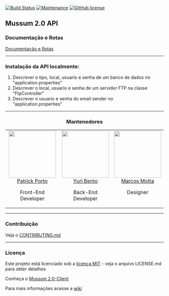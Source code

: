 [![Build Status](https://travis-ci.org/yurinb/Mussum_2.0-API.svg?branch=master)](https://travis-ci.org/yurinb/Mussum_2.0-API)
[![Maintenance](https://img.shields.io/badge/Maintained%3F-yes-green.svg)](https://github.com/yurinb/mussum_2.0-api/graphs/commit-activity)
[![GitHub license](https://img.shields.io/pypi/l/ansicolortags.svg)](https://github.com/yurinb/Mussum_2.0-API/blob/master/LICENSE)

## Mussum 2.0 API

### Documentação e Rotas
[Documentação e Rotas](https://documenter.getpostman.com/view/3654195/mussum-20-server-api/RW8FEm7Z)

***


### Instalação da API localmente:

1. Descrever o tipo, local, usuario e senha de um banco de dados no "application.properties"
2. Descrever o local, usuario e senha de um servidor FTP na classe "FtpController"
3. Descrever o usuario e senha do email sender no "application.properties"

***

<h3 align="center">Mantenedores</h3>

<table>
  <tbody>
    <tr>
      <td align="center" valign="top">
        <img width="150" height="150" src="https://avatars0.githubusercontent.com/u/28790840?s=400&u=67d657870bd134f139a3ed6237d29f40bab231a1&v=4">
        <br>
        <a href="https://github.com/tricknp">Patrick Porto</a>
        <p>Front-End Developer</p>
        <!--<br>
        <p></p>-->
      </td>
      <td align="center" width="25%" valign="top">
        <img width="150" height="150" src="https://avatars0.githubusercontent.com/u/28490444?s=400&v=4">
        <br>
        <a href="https://github.com/yurinb">Yuri Bento</a>
        <p>Back-End Developer</p>
        <!--<br>
        <p></p>-->
      </td>
      <td align="center" valign="top">
        <img width="150" height="150" src="https://avatars0.githubusercontent.com/u/26266587?s=400&v=4">
        <br>
        <a href="https://github.com/marcosmtt">Marcos Motta</a>
        <p>Designer</p>
        <!--<br>
        <p>Designer</p> -->
      </td>
     </tr>
  </tbody>
</table>

***
### Contribuição
Veja o [CONTRIBUTING.md](https://github.com/yurinb/Mussum_2.0-API/blob/master/CONTRIBUTING.md)

***
### Licença 

Este projeto está licenciado sob a [licença MIT](https://github.com/yurinb/Mussum_2.0-API/blob/master/LICENSE) - veja o arquivo LICENSE.md para obter detalhes

Conheça o [Mussum 2.0-Client](https://github.com/tricknp/mussum-2.0-Client)

Para mais informações acesse a [wiki](https://github.com/yurinb/Mussum_2.0-API/wiki)

